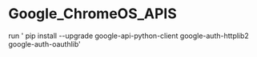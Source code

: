 # Google_ChromeOS_APIS

run '  pip install --upgrade google-api-python-client google-auth-httplib2 google-auth-oauthlib'